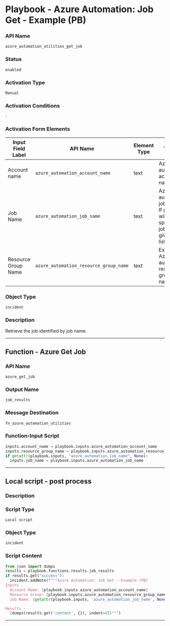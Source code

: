 <!--
    DO NOT MANUALLY EDIT THIS FILE
    THIS FILE IS AUTOMATICALLY GENERATED WITH resilient-sdk codegen
    Generated with resilient-sdk v50.1.262
-->

# Playbook - Azure Automation: Job Get - Example (PB)

### API Name
`azure_automation_utilities_get_job`

### Status
`enabled`

### Activation Type
`Manual`

### Activation Conditions
`-`

### Activation Form Elements
| Input Field Label | API Name | Element Type | Tooltip | Requirement |
| ----------------- | -------- | ------------ | ------- | ----------- |
| Account name | `azure_automation_account_name` | text | Azure automation account name | Always |
| Job Name | `azure_automation_job_name` | text | Azure automation job name. If given will get specified job. If not given will list jobs. | Optional |
| Resource Group Name | `azure_automation_resource_group_name` | text | Existing Azure automation resource group name | Always |

### Object Type
`incident`

### Description
Retrieve the job identified by job name.


---
## Function - Azure Get Job

### API Name
`azure_get_job`

### Output Name
`job_results`

### Message Destination
`fn_azure_automation_utilities`

### Function-Input Script
```python
inputs.account_name = playbook.inputs.azure_automation_account_name
inputs.resource_group_name = playbook.inputs.azure_automation_resource_group_name
if getattr(playbook.inputs, "azure_automation_job_name", None):
  inputs.job_name = playbook.inputs.azure_automation_job_name
```

---

## Local script - post process

### Description


### Script Type
`Local script`

### Object Type
`incident`

### Script Content
```python
from json import dumps
results = playbook.functions.results.job_results
if results.get("success"):
  incident.addNote(f"""Azure Automation: Job Get - Example (PB)
Inputs -
  Account Name: {playbook.inputs.azure_automation_account_name}
  Resource Group: {playbook.inputs.azure_automation_resource_group_name}
  Job Name: {getattr(playbook.inputs, 'azure_automation_job_name', None)}

Results -
  {dumps(results.get('content', {}), indent=4)}""")
```

---

